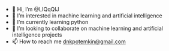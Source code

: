 - 👋 Hi, I’m @LIQqQIJ
- 👀 I’m interested in machine learning and artificial intelligence
- 🌱 I’m currently learning python
- 💞️ I’m looking to collaborate on machine learning and artificial intelligence projects
- 📫 How to reach me dnkpotemkin@gmail.com

<!---
LIQqQIJ/LIQqQIJ is a ✨ special ✨ repository because its `README.md` (this file) appears on your GitHub profile.
You can click the Preview link to take a look at your changes.
--->
